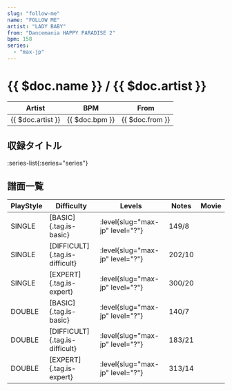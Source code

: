 ```yaml
---
slug: "follow-me"
name: "FOLLOW ME"
artist: "LADY BABY"
from: "Dancemania HAPPY PARADISE 2"
bpm: 158
series:
  - "max-jp"
---
```


# {{ $doc.name }} / {{ $doc.artist }}

|Artist|BPM|From|
|------|---|----|
|{{ $doc.artist }}|{{ $doc.bpm }}|{{ $doc.from }}|

## 収録タイトル

:series-list{:series="series"}

## 譜面一覧

|PlayStyle|Difficulty|Levels|Notes|Movie|
|---------|----------|------|-----|-----|
|SINGLE|[BASIC]{.tag.is-basic}|<div class="field is-grouped is-grouped-multiline">:level{slug="max-jp" level="?"}</div>|149/8||
|SINGLE|[DIFFICULT]{.tag.is-difficult}|<div class="field is-grouped is-grouped-multiline">:level{slug="max-jp" level="?"}</div>|202/10||
|SINGLE|[EXPERT]{.tag.is-expert}|<div class="field is-grouped is-grouped-multiline">:level{slug="max-jp" level="?"}</div>|300/20||
|DOUBLE|[BASIC]{.tag.is-basic}|<div class="field is-grouped is-grouped-multiline">:level{slug="max-jp" level="?"}</div>|140/7||
|DOUBLE|[DIFFICULT]{.tag.is-difficult}|<div class="field is-grouped is-grouped-multiline">:level{slug="max-jp" level="?"}</div>|183/21||
|DOUBLE|[EXPERT]{.tag.is-expert}|<div class="field is-grouped is-grouped-multiline">:level{slug="max-jp" level="?"}</div>|313/14||
